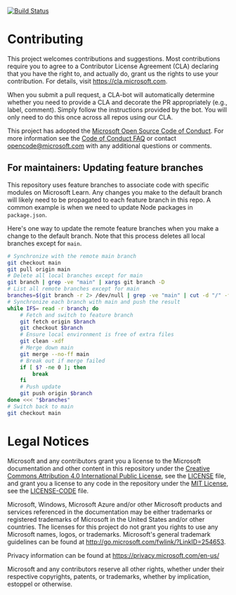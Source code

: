 
[![Build Status](https://dev.azure.com/maameaapenteng0658/Space%20Game%20-%20web%20-%20Pipeline/_apis/build/status/MaameAJ.mslearn-tailspin-spacegame-web?branchName=main)](https://dev.azure.com/maameaapenteng0658/Space%20Game%20-%20web%20-%20Pipeline/_build/latest?definitionId=5&branchName=main)

# Contributing

This project welcomes contributions and suggestions.  Most contributions require you to agree to a
Contributor License Agreement (CLA) declaring that you have the right to, and actually do, grant us
the rights to use your contribution. For details, visit https://cla.microsoft.com.

When you submit a pull request, a CLA-bot will automatically determine whether you need to provide
a CLA and decorate the PR appropriately (e.g., label, comment). Simply follow the instructions
provided by the bot. You will only need to do this once across all repos using our CLA.

This project has adopted the [Microsoft Open Source Code of Conduct](https://opensource.microsoft.com/codeofconduct/).
For more information see the [Code of Conduct FAQ](https://opensource.microsoft.com/codeofconduct/faq/) or
contact [opencode@microsoft.com](mailto:opencode@microsoft.com) with any additional questions or comments.

## For maintainers: Updating feature branches

This repository uses feature branches to associate code with specific modules on Microsoft Learn. Any changes you make to the default branch will likely need to be propagated to each feature branch in this repo. A common example is when we need to update Node packages in `package.json`.

Here's one way to update the remote feature branches when you make a change to the default branch. Note that this process deletes all local branches except for `main`.

```bash
# Synchronize with the remote main branch
git checkout main
git pull origin main
# Delete all local branches except for main
git branch | grep -ve "main" | xargs git branch -D
# List all remote branches except for main
branches=$(git branch -r 2> /dev/null | grep -ve "main" | cut -d "/" -f 2)
# Synchronize each branch with main and push the result
while IFS= read -r branch; do
    # Fetch and switch to feature branch
    git fetch origin $branch
    git checkout $branch
    # Ensure local environment is free of extra files
    git clean -xdf
    # Merge down main
    git merge --no-ff main
    # Break out if merge failed
    if [ $? -ne 0 ]; then
        break
    fi
    # Push update
    git push origin $branch
done <<< "$branches"
# Switch back to main
git checkout main
```

# Legal Notices

Microsoft and any contributors grant you a license to the Microsoft documentation and other content
in this repository under the [Creative Commons Attribution 4.0 International Public License](https://creativecommons.org/licenses/by/4.0/legalcode),
see the [LICENSE](LICENSE) file, and grant you a license to any code in the repository under the [MIT License](https://opensource.org/licenses/MIT), see the
[LICENSE-CODE](LICENSE-CODE) file.

Microsoft, Windows, Microsoft Azure and/or other Microsoft products and services referenced in the documentation
may be either trademarks or registered trademarks of Microsoft in the United States and/or other countries.
The licenses for this project do not grant you rights to use any Microsoft names, logos, or trademarks.
Microsoft's general trademark guidelines can be found at http://go.microsoft.com/fwlink/?LinkID=254653.

Privacy information can be found at https://privacy.microsoft.com/en-us/

Microsoft and any contributors reserve all other rights, whether under their respective copyrights, patents,
or trademarks, whether by implication, estoppel or otherwise.

